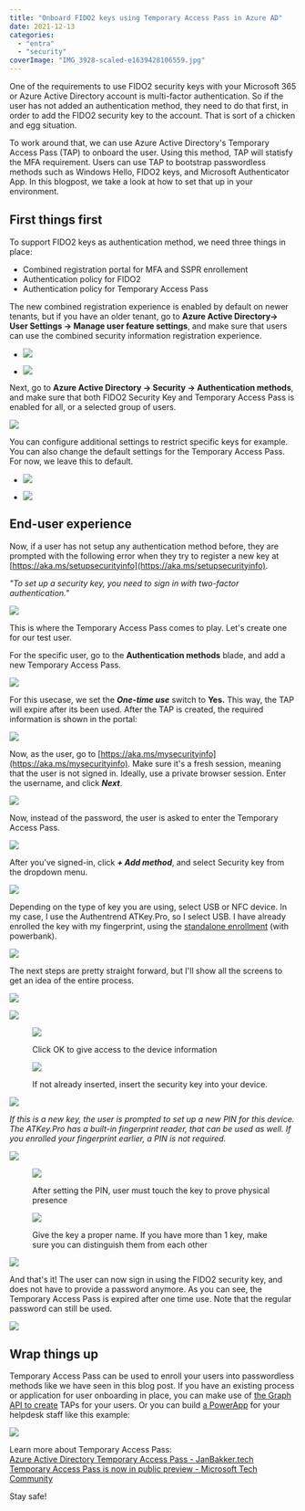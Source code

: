 ```yaml
---
title: "Onboard FIDO2 keys using Temporary Access Pass in Azure AD"
date: 2021-12-13
categories: 
  - "entra"
  - "security"
coverImage: "IMG_3928-scaled-e1639428106559.jpg"
---
```


One of the requirements to use FIDO2 security keys with your Microsoft 365 or Azure Active Directory account is multi-factor authentication. So if the user has not added an authentication method, they need to do that first, in order to add the FIDO2 security key to the account. That is sort of a chicken and egg situation.

To work around that, we can use Azure Active Directory's Temporary Access Pass (TAP) to onboard the user. Using this method, TAP will statisfy the MFA requirement. Users can use TAP to bootstrap passwordless methods such as Windows Hello, FIDO2 keys, and Microsoft Authenticator App. In this blogpost, we take a look at how to set that up in your environment.

## First things first

To support FIDO2 keys as authentication method, we need three things in place:

- Combined registration portal for MFA and SSPR enrollement
- Authentication policy for FIDO2
- Authentication policy for Temporary Access Pass

The new combined registration experience is enabled by default on newer tenants, but if you have an older tenant, go to **Azure Active Directory-> User Settings -> Manage user feature settings**, and make sure that users can use the combined security information registration experience.

- ![](/assets/images/image.png)
    
- ![](/assets/images/1639409058.png)
    

Next, go to **Azure Active Directory -> Security -> Authentication methods**, and make sure that both FIDO2 Security Key and Temporary Access Pass is enabled for all, or a selected group of users.

![](/assets/images/image-4.png)

You can configure additional settings to restrict specific keys for example. You can also change the default settings for the Temporary Access Pass. For now, we leave this to default.

- ![](/assets/images/image-2.png)
    
- ![](/assets/images/1639409772.png)
    

## End-user experience

Now, if a user has not setup any authentication method before, they are prompted with the following error when they try to register a new key at [https://aka.ms/setupsecurityinfo](https://aka.ms/setupsecurityinfo).

_"To set up a security key, you need to sign in with two-factor authentication."_

![](/assets/images/image-3.png)

This is where the Temporary Access Pass comes to play. Let's create one for our test user.

For the specific user, go to the **Authentication methods** blade, and add a new Temporary Access Pass.

![](/assets/images/image-5.png)

For this usecase, we set the **_One-time use_** switch to **Yes.** This way, the TAP will expire after its been used. After the TAP is created, the required information is shown in the portal:

![](/assets/images/image-6.png)

Now, as the user, go to [https://aka.ms/mysecurityinfo](https://aka.ms/mysecurityinfo). Make sure it's a fresh session, meaning that the user is not signed in. Ideally, use a private browser session. Enter the username, and click **_Next_**.

![](/assets/images/image-7.png)

Now, instead of the password, the user is asked to enter the Temporary Access Pass.

![](/assets/images/image-8.png)

After you've signed-in, click **_\+ Add method_**, and select Security key from the dropdown menu.

![](/assets/images/image-9.png)

Depending on the type of key you are using, select USB or NFC device. In my case, I use the Authentrend ATKey.Pro, so I select USB. I have already enrolled the key with my fingerprint, using the [standalone enrollment](https://janbakker.tech/this-might-be-the-fido2-key-for-you-authentrend-atkey-pro/) (with powerbank).

![](/assets/images/image-10.png)

The next steps are pretty straight forward, but I'll show all the screens to get an idea of the entire process.

![](/assets/images/image-11.png)

![](/assets/images/image-12.png)

<figure>

![](/assets/images/image-13.png)

<figcaption>

Click OK to give access to the device information

</figcaption>

</figure>

<figure>

![](/assets/images/image-14.png)

<figcaption>

If not already inserted, insert the security key into your device.

</figcaption>

</figure>

![](/assets/images/71KRmnoW65S._AC_SL1500_.jpg)

_If this is a new key, the user is prompted to set up a new PIN for this device. The ATKey.Pro has a built-in fingerprint reader, that can be used as well. If you enrolled your fingerprint earlier, a PIN is not required._

![](/assets/images/image-18-1024x652.png)

<figure>

![](/assets/images/image-17.png)

<figcaption>

After setting the PIN, user must touch the key to prove physical presence

</figcaption>

</figure>

<figure>

![](/assets/images/image-15.png)

<figcaption>

Give the key a proper name. If you have more than 1 key, make sure you can distinguish them from each other

</figcaption>

</figure>

![](/assets/images/image-16.png)

And that's it! The user can now sign in using the FIDO2 security key, and does not have to provide a password anymore. As you can see, the Temporary Access Pass is expired after one time use. Note that the regular password can still be used.

![](/assets/images/image-19.png)

## Wrap things up

Temporary Access Pass can be used to enroll your users into passwordless methods like we have seen in this blog post. If you have an existing process or application for user onboarding in place, you can make use of [the Graph API to create](https://docs.microsoft.com/en-us/graph/api/temporaryaccesspassauthenticationmethod-post?view=graph-rest-beta&tabs=http) TAPs for your users. Or you can build [a PowerApp](https://janbakker.tech/how-to-build-a-powerapp-temporary-access-pass-manager-part-1/) for your helpdesk staff like this example:

![](/assets/images/image-72.png)

Learn more about Temporary Access Pass:  
[Azure Active Directory Temporary Access Pass - JanBakker.tech](https://janbakker.tech/azure-active-directory-temporary-access-pass/)  
[Temporary Access Pass is now in public preview - Microsoft Tech Community](https://techcommunity.microsoft.com/t5/azure-active-directory-identity/temporary-access-pass-is-now-in-public-preview/ba-p/1994702)

Stay safe!
